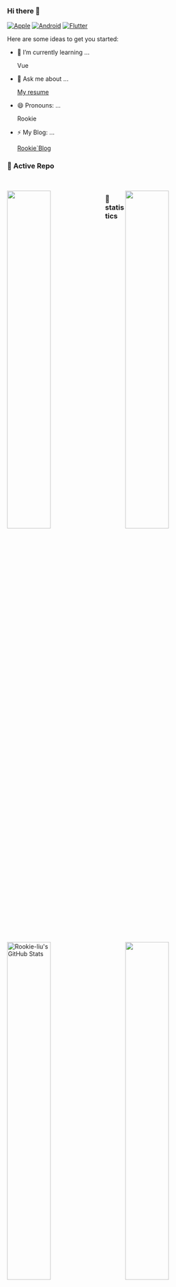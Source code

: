 ### Hi there 👋

[![Apple](https://img.shields.io/badge/-Apple-green?style=flat&logo=Apple&logoColor=white&link=https://github.com/Rookie-liu)](https://github.com/Rookie-liu)
[![Android](https://img.shields.io/badge/-Android-green?style=flat&logo=Android&logoColor=yellow&link=https://github.com/Rookie-liu)](https://github.com/Rookie-liu)
[![Flutter](https://img.shields.io/badge/-Flutter-green?style=flat&logo=Flutter&logoColor=blue&link=https://github.com/Rookie-liu)](https://github.com/Rookie-liu)


Here are some ideas to get you started:

  
- 🌱 I’m currently learning ...

  Vue
  
  
- 💬 Ask me about ...

  [My resume](https://www.zybuluo.com/Rookie/note/826624)
  

- 😄 Pronouns: ...

  Rookie
  
- ⚡ My Blog: ...

  [Rookie`Blog](http://rookie.live/)
  
  
  
### 👀 Active Repo
<br />
<p>
<img align="left" width="45%" src="https://github-readme-stats.vercel.app/api/pin/?username=Rookie-liu&repo=davinci&theme=radical" />
<img align="right" width="45%" src="https://github-readme-stats.vercel.app/api/pin/?username=Rookie-liu&repo=metabase&theme=radical" />
</p>

### 🙈 statistics
<p>
<img align="left" width="45%" src="https://github-readme-stats.vercel.app/api?username=Rookie-liu&&show_icons=true&theme=radical&line_height=27&v=5&count_private=true" alt="Rookie-liu's GitHub Stats" />
<img align="right" width="45%" src="https://github-readme-stats.vercel.app/api/top-langs/?username=Rookie-liu&theme=radical&layout=compact&hide=glsl,python" />
</p>





